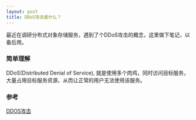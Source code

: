 ```yaml
---
layout: post
title: DDoS攻击是什么？
---
```


最近在调研分布式对象存储服务，遇到了个DDoS攻击的概念，这里做下笔记，以备后用。

### 简单理解
DDoS(Distributed Denial of Service), 就是使用多个肉鸡，同时访问目标服务，大量占用目标服务资源，从而让正常的用户无法使用该服务。

### 参考
[DDOS攻击](http://www.baike.com/wiki/DDOS%E6%94%BB%E5%87%BB)
